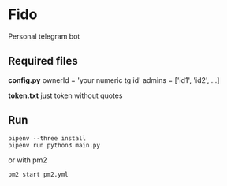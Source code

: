 # Fido
Personal telegram bot

## Required files

**config.py**
ownerId = 'your numeric tg id'
admins = ['id1', 'id2', ...]

**token.txt**
just token without quotes

## Run
```
pipenv --three install
pipenv run python3 main.py

```
or with pm2 

```
pm2 start pm2.yml
```
